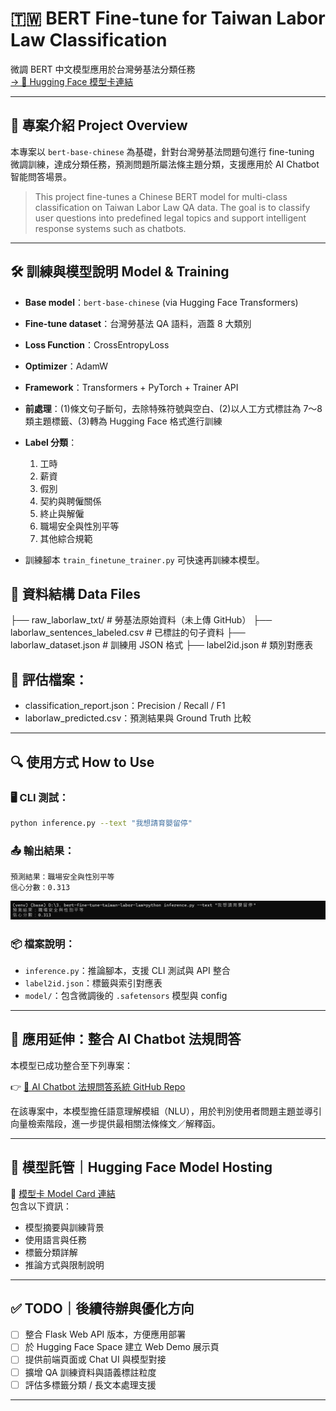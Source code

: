 # 🇹🇼 BERT Fine-tune for Taiwan Labor Law Classification  
微調 BERT 中文模型應用於台灣勞基法分類任務  
[→ 🔗 Hugging Face 模型卡連結](https://huggingface.co/DEBBY-YEH/finetuned-laborlaw-bert)

---

## 📘 專案介紹 Project Overview

本專案以 `bert-base-chinese` 為基礎，針對台灣勞基法問題句進行 fine-tuning 微調訓練，達成分類任務，預測問題所屬法條主題分類，支援應用於 AI Chatbot 智能問答場景。

> This project fine-tunes a Chinese BERT model for multi-class classification on Taiwan Labor Law QA data. The goal is to classify user questions into predefined legal topics and support intelligent response systems such as chatbots.

---

## 🛠 訓練與模型說明 Model & Training

- **Base model**：`bert-base-chinese` (via Hugging Face Transformers)
- **Fine-tune dataset**：台灣勞基法 QA 語料，涵蓋 8 大類別
- **Loss Function**：CrossEntropyLoss
- **Optimizer**：AdamW
- **Framework**：Transformers + PyTorch + Trainer API
- **前處理**：(1)條文句子斷句，去除特殊符號與空白、(2)以人工方式標註為 7～8 類主題標籤、(3)轉為 Hugging Face 格式進行訓練
- **Label 分類**：
  1. 工時
  2. 薪資
  3. 假別
  4. 契約與聘僱關係
  5. 終止與解僱
  6. 職場安全與性別平等
  7. 其他綜合規範
  
- 訓練腳本 `train_finetune_trainer.py` 可快速再訓練本模型。

## 🧾 資料結構 Data Files
  ├── raw_laborlaw_txt/              # 勞基法原始資料（未上傳 GitHub）
  ├── laborlaw_sentences_labeled.csv # 已標註的句子資料
  ├── laborlaw_dataset.json          # 訓練用 JSON 格式
  ├── label2id.json                  # 類別對應表

## 📂 評估檔案：
- classification_report.json：Precision / Recall / F1
- laborlaw_predicted.csv：預測結果與 Ground Truth 比較
---

## 🔍 使用方式 How to Use

### 🖥 CLI 測試：  
```bash
python inference.py --text "我想請育嬰留停"
```

### 📤 輸出結果：
```
預測結果：職場安全與性別平等
信心分數：0.313
```
![](./demo_output.png)

### 📦 檔案說明：
- `inference.py`：推論腳本，支援 CLI 測試與 API 整合
- `label2id.json`：標籤與索引對應表
- `model/`：包含微調後的 `.safetensors` 模型與 config

---

## 🤖 應用延伸：整合 AI Chatbot 法規問答

本模型已成功整合至下列專案：

👉 [🔗 AI Chatbot 法規問答系統 GitHub Repo](https://github.com/HUEI-JYUN-DEBBY-YEH/AI_Chatbot)

在該專案中，本模型擔任語意理解模組（NLU），用於判別使用者問題主題並導引向量檢索階段，進一步提供最相關法條條文／解釋函。

---

## 🧠 模型託管｜Hugging Face Model Hosting

🔗 [模型卡 Model Card 連結](https://huggingface.co/DEBBY-YEH/finetuned-laborlaw-bert)  
包含以下資訊：
- 模型摘要與訓練背景
- 使用語言與任務
- 標籤分類詳解
- 推論方式與限制說明

---

## ✅ TODO｜後續待辦與優化方向

- [ ] 整合 Flask Web API 版本，方便應用部署
- [ ] 於 Hugging Face Space 建立 Web Demo 展示頁
- [ ] 提供前端頁面或 Chat UI 與模型對接
- [ ] 擴增 QA 訓練資料與語義標註粒度
- [ ] 評估多標籤分類 / 長文本處理支援

---
